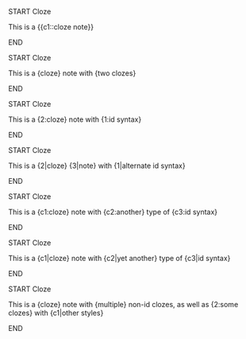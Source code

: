 <!-- CARD -->

START
Cloze

This is a {{c1::cloze note}}

END

<!-- CARD -->
<!-- - This is a {{c1::cloze}} note with {{c2::two clozes}} -->

START
Cloze

This is a {cloze} note with {two clozes}

END

<!-- CARD -->
<!-- - This is a {{c2::cloze}} note with {{c1::id syntax}} -->

START
Cloze

This is a {2:cloze} note with {1:id syntax}

END

<!-- CARD -->
<!-- - This is a {{c2::cloze}} {{c3::note}} with {{c1::alternate id syntax}} -->

START
Cloze

This is a {2|cloze} {3|note} with {1|alternate id syntax}

END

<!-- CARD -->
<!-- - This is a {{c1::cloze}} note with {{c2::another}} type of {{c3::id syntax}} -->

START
Cloze

This is a {c1:cloze} note with {c2:another} type of {c3:id syntax}

END

<!-- CARD -->
<!-- - This is a {{c1::cloze}} note with {{c2::yet another}} type of {{c3::id syntax}} -->

START
Cloze

This is a {c1|cloze} note with {c2|yet another} type of {c3|id syntax}

END

<!-- CARD -->
<!-- - This is a {{c1::cloze}} note with {{c2::multiple}} non-id clozes, as well as {{c2::some clozes}} with {{c1::other styles}} -->

START
Cloze

This is a {cloze} note with {multiple} non-id clozes, as well as {2:some clozes} with {c1|other styles}

END
